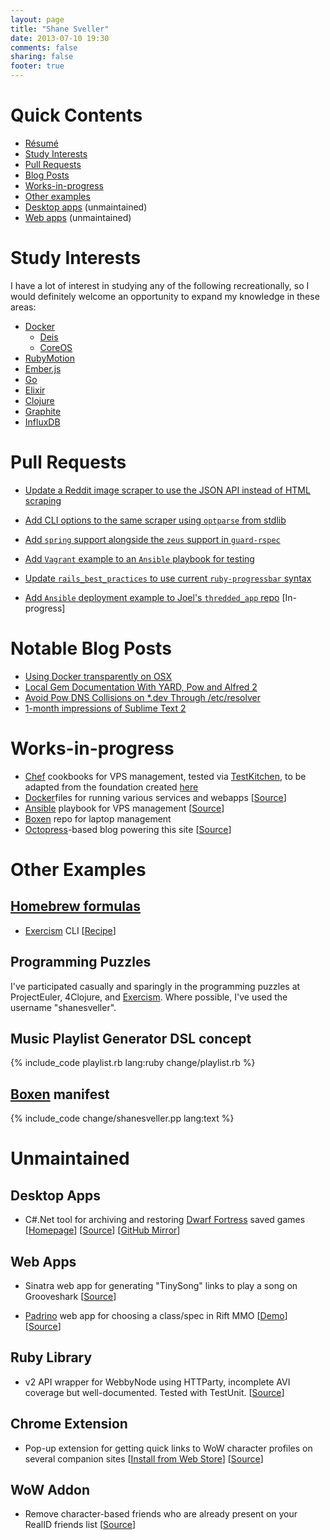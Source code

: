 ```yaml
---
layout: page
title: "Shane Sveller"
date: 2013-07-10 19:30
comments: false
sharing: false
footer: true
---
```


# Quick Contents

* [Résumé](/downloads/resume.pdf)
* [Study Interests](#interests)
* [Pull Requests](#pr)
* [Blog Posts](#blog)
* [Works-in-progress](#wip)
* [Other examples](#other)
* [Desktop apps](#desktop) (unmaintained)
* [Web apps](#web) (unmaintained)

<a name="interests"/></a>
# Study Interests

I have a lot of interest in studying any of the following recreationally, so I
would definitely welcome an opportunity to expand my knowledge in these areas:

- [Docker](http://www.docker.io)
  - [Deis](http://deis.io/)
  - [CoreOS](https://coreos.com/)
- [RubyMotion](http://www.rubymotion.com/)
- [Ember.js](http://emberjs.com/)
- [Go](http://golang.org/)
- [Elixir](http://elixir-lang.org/)
- [Clojure](http://clojure.org/)
- [Graphite](http://graphite.readthedocs.org/en/latest/)
- [InfluxDB](http://influxdb.org/)

<a name="pr"/></a>
# Pull Requests

* [Update a Reddit image scraper to use the JSON API instead of HTML scraping](https://github.com/mbreedlove/Reddit-Image-Saver/pull/1)

* [Add CLI options to the same scraper using `optparse` from stdlib](https://github.com/mbreedlove/Reddit-Image-Saver/pull/2)

* [Add `spring` support alongside the `zeus` support in `guard-rspec`](https://github.com/guard/guard-rspec/pull/152)

* [Add `Vagrant` example to an `Ansible` playbook for testing](https://github.com/jlund/mazer-rackham/pull/1)

* [Update `rails_best_practices` to use current `ruby-progressbar` syntax](https://github.com/railsbp/rails_best_practices/pull/146)

* [Add `Ansible` deployment example to Joel's `thredded_app` repo](https://github.com/jayroh/thredded_app/pull/141) [In-progress]

<a name="blog"/></a>
# Notable Blog Posts

* [Using Docker transparently on OSX](/blog/2014/02/04/using-docker-transparently-on-osx/)
* [Local Gem Documentation With YARD, Pow and Alfred 2](/blog/2013/03/19/local-gem-documentation-with-yard/)
* [Avoid Pow DNS Collisions on *.dev Through /etc/resolver](/blog/2012/08/06/avoid-pow-dns-collisions-on-star-dot-dev-through-slash-etc-slash-resolver/)
* [1-month impressions of Sublime Text 2](/blog/2012/08/05/sublimetext-2/)

<a name="wip"/></a>
# Works-in-progress

* [Chef](http://www.getchef.com/chef/) cookbooks for VPS management, tested via
  [TestKitchen](http://kitchen.ci/), to be adapted from the foundation created
  [here](https://github.com/shanesveller/chef-challenges)
* [Docker](http://www.docker.io/)files for running various services and webapps
  [[Source](https://github.com/shanesveller/dockerfiles)]
* [Ansible](http://ansibleworks.com/) playbook for VPS management
  [[Source](https://github.com/shanesveller/ansible-vps-provisioner)]
* [Boxen](http://github.com/boxen/our-boxen) repo for laptop management
* [Octopress](http://octopress.org/)-based blog powering this site
  [[Source](https://github.com/shanesveller/shanesveller-dot-com)]

# Other Examples

## [Homebrew formulas](https://github.com/shanesveller/homebrew-brews/)

- [Exercism](http://www.exercism.io/) CLI [[Recipe](https://github.com/shanesveller/homebrew-brews/blob/master/exercism.rb)]

## Programming Puzzles

I've participated casually and sparingly in the programming puzzles at ProjectEuler, 4Clojure,
and [Exercism](http://exercism.io/shanesveller). Where possible, I've used the username
"shanesveller".

## Music Playlist Generator DSL concept

{% include_code playlist.rb lang:ruby change/playlist.rb %}

## [Boxen](http://github.com/boxen/our-boxen) manifest

{% include_code change/shanesveller.pp lang:text %}

<a name="unmaint"/></a>
# Unmaintained

<a name="desktop"/></a>
## Desktop Apps

* C#.Net tool for archiving and restoring [Dwarf Fortress](http://www.bay12games.com/dwarves/) saved games
  [[Homepage](http://df2010backup.codeplex.com/)]
  [[Source](http://df2010backup.codeplex.com/SourceControl/latest)]
  [[GitHub Mirror](https://github.com/shanesveller/df-backup-assistant)]

<a name="web"/></a>
## Web Apps

* Sinatra web app for generating "TinySong" links to play a song on Grooveshark
  [[Source](https://github.com/shanesveller/tinysinger)]

* [Padrino](http://www.padrinorb.com/) web app for choosing a class/spec in Rift MMO
  [[Demo](http://rift-picker.heroku.com/)]
  [[Source](https://github.com/shanesveller/rift-picker)]

## Ruby Library

* v2 API wrapper for WebbyNode using HTTParty, incomplete AVI coverage but
  well-documented. Tested with TestUnit.
  [[Source](https://github.com/shanesveller/webbynode-api)]

## Chrome Extension

* Pop-up extension for getting quick links to WoW character profiles on several companion sites
  [[Install from Web Store](https://chrome.google.com/extensions/detail/llafjcaincmipfpkggjidjbebigmoclc/)]
  [[Source](https://github.com/shanesveller/chrome-armory-links)]

## WoW Addon

* Remove character-based friends who are already present on your RealID friends list
  [[Source](https://github.com/shanesveller/real-id-clean)]
